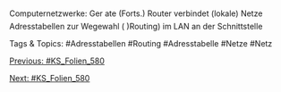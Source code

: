 Computernetzwerke: Ger ate (Forts.)
Router
verbindet (lokale) Netze
Adresstabellen zur Wegewahl ( )Routing)
im LAN an der Schnittstelle

   Tags & Topics:
   #Adresstabellen
   #Routing
   #Adresstabelle
   #Netze
   #Netz

[Previous: #KS_Folien_580](KS_Folien_580.md)

[Next: #KS_Folien_580](KS_Folien_580.md)
